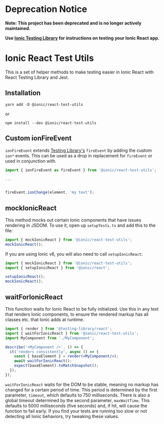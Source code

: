 # Deprecation Notice

**Note: This project has been deprecated and is no longer actively maintained.**

**Use [Ionic Testing Library](https://ionicframework.com/docs/react/testing/introduction) for instructions on testing your Ionic React app.**

# Ionic React Test Utils

This is a set of helper methods to make testing easier in Ionic React with React Testing Library and Jest.

## Installation

```
yarn add -D @ionic/react-test-utils
```

or

```
npm install --dev @ionic/react-test-utils
```

## Custom ionFireEvent

`ionFireEvent` extends [Testing Library's](https://testing-library.com/docs/dom-testing-library/api-events) `fireEvent` by adding the custom `ion*` events. This can be used as a drop in replacement for `fireEvent` or used in conjunction with.

```javascript
import { ionFireEvent as fireEvent } from '@ionic/react-test-utils';

...


fireEvent.ionChange(element, 'my text');
```

## mockIonicReact

This method mocks out certain Ionic components that have issues rendering in JSDOM. To use it, open up `setupTests.ts` and add this to the file:

```javascript
import { mockIonicReact } from '@ionic/react-test-utils';
mockIonicReact();
```

If you are using Ionic v6, you will also need to call `setupIonicReact`:

```js
import { mockIonicReact } from '@ionic/react-test-utils';
import { setupIonicReact } from '@ionic/react';

setupIonicReact();
mockIonicReact();
```

## waitForIonicReact

This function waits for Ionic React to be fully initialized. Use this in any test that renders Ionic components, to ensure the rendered markup has all classes etc. that Ionic adds at runtime.

```jsx
import { render } from '@testing-library/react';
import { waitForIonicReact } from '@ionic/react-test-utils';
import MyComponent from './MyComponent';

describe('<MyComponent />', () => {
  it('renders consistently', async () => {
    const { baseElement } = render(<MyComponent/>);
    await waitForIonicReact();
    expect(baseElement).toMatchSnapshot();
  });
});
```

`waitForIonicReact` waits for the DOM to be stable, meaning no markup has changed for a certain period of time. This period is determined by the first parameter, `timeout`, which defaults to 750 milliseconds. There is also a global timeout determined by the second parameter, `maxWaitTime`. This defaults to 5000 milliseconds (five seconds) and, if hit, will cause the function to fail early. If you find your tests are running too slow or not detecting all Ionic behaviors, try tweaking these values.